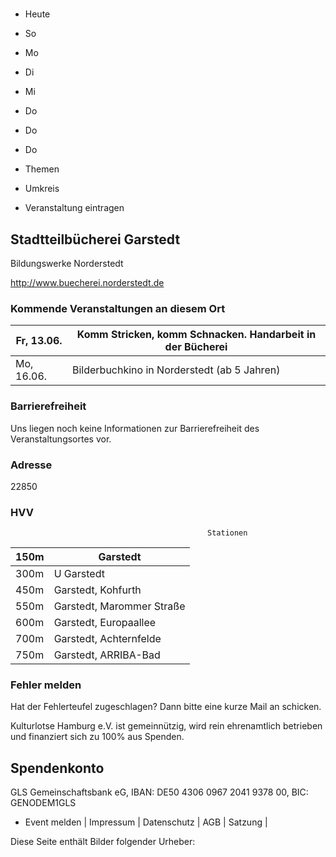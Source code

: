 # 

- Heute
- So
- Mo
- Di
- Mi
- Do
- Do
- Do

- Themen
- Umkreis

- Veranstaltung eintragen

## Stadtteilbücherei Garstedt

Bildungswerke Norderstedt
						


http://www.buecherei.norderstedt.de

### Kommende Veranstaltungen an diesem Ort

| Fr, 13.06.   |  Komm Stricken, komm Schnacken. Handarbeit in der Bücherei    |
|--------------|---------------------------------------------------------------|
| Mo, 16.06.   | Bilderbuchkino in Norderstedt (ab 5 Jahren)                   |

### Barrierefreiheit

Uns liegen noch keine Informationen zur Barrierefreiheit des Veranstaltungsortes vor.

### Adresse

22850

### HVV
                                                Stationen

| 150m   | Garstedt                  |
|--------|---------------------------|
| 300m   | U Garstedt                |
| 450m   | Garstedt, Kohfurth        |
| 550m   | Garstedt, Marommer Straße |
| 600m   | Garstedt, Europaallee     |
| 700m   | Garstedt, Achternfelde    |
| 750m   | Garstedt, ARRIBA-Bad      |

### Fehler melden

Hat der Fehlerteufel zugeschlagen? Dann bitte eine kurze Mail an 
 schicken.

Kulturlotse Hamburg e.V. ist gemeinnützig, wird rein ehrenamtlich betrieben und finanziert sich zu 100% aus Spenden.

## Spendenkonto

GLS Gemeinschaftsbank eG, IBAN: DE50 4306 0967 2041 9378 00, BIC: GENODEM1GLS

- Event melden | Impressum | Datenschutz | AGB | Satzung |

Diese Seite enthält Bilder folgender Urheber:

<!-- image -->